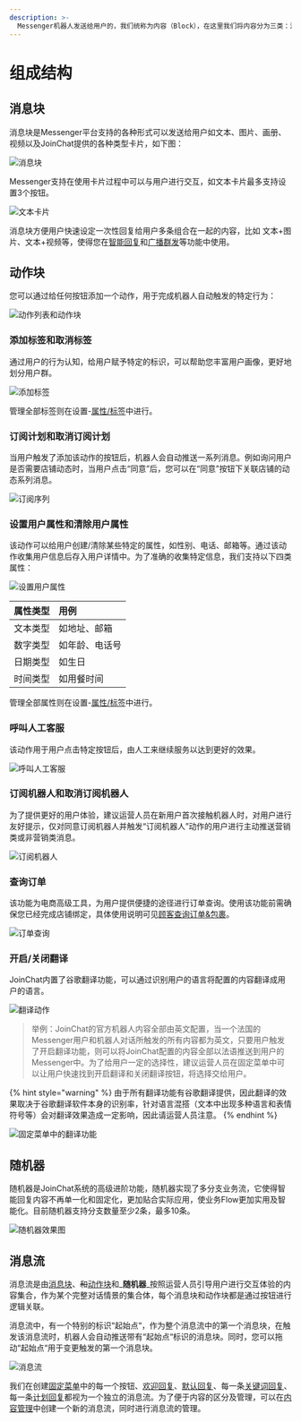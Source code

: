 ```yaml
---
description: >-
  Messenger机器人发送给用户的，我们统称为内容（Block），在这里我们将内容分为三类：消息块（Message）、动作块（Action）和消息流（Flows）「消息流是由‘消息块’和‘动作块’构成」。
---
```


# 组成结构

## 消息块

消息块是Messenger平台支持的各种形式可以发送给用户如文本、图片、画册、视频以及JoinChat提供的各种类型卡片，如下图：

![&#x6D88;&#x606F;&#x5757;](../.gitbook/assets/image%20%2859%29.png)

Messenger支持在使用卡片过程中可以与用户进行交互，如文本卡片最多支持设置3个按钮。

![&#x6587;&#x672C;&#x5361;&#x7247;](../.gitbook/assets/image%20%2825%29.png)

消息块方便用户快速设定一次性回复给用户多条组合在一起的内容，比如 文本+图片、文本+视频等，使得您在[智能回复](../general-function/zi-dong-hui-fu/)和[广播群发](../general-function/guang-bo-qun-fa.md)等功能中使用。

## 动作块

您可以通过给任何按钮添加一个动作，用于完成机器人自动触发的特定行为：

![&#x52A8;&#x4F5C;&#x5217;&#x8868;&#x548C;&#x52A8;&#x4F5C;&#x5757;](../.gitbook/assets/image%20%2837%29.png)

### 添加标签和取消标签

通过用户的行为认知，给用户赋予特定的标识，可以帮助您丰富用户画像，更好地划分用户群。

![&#x6DFB;&#x52A0;&#x6807;&#x7B7E;](../.gitbook/assets/image%20%2878%29.png)

管理全部标签则在设置-[属性/标签](../general-function/she-zhi/shu-xing-biao-qian.md)中进行。

### 订阅计划和取消订阅计划

当用户触发了添加该动作的按钮后，机器人会自动推送一系列消息。例如询问用户是否需要店铺动态时，当用户点击“同意”后，您可以在“同意”按钮下关联店铺的动态系列消息。

![&#x8BA2;&#x9605;&#x5E8F;&#x5217;](../.gitbook/assets/image%20%2852%29.png)

### 设置用户属性和清除用户属性

该动作可以给用户创建/清除某些特定的属性，如性别、电话、邮箱等。通过该动作收集用户信息后存入用户详情中。为了准确的收集特定信息，我们支持以下四类属性：

![&#x8BBE;&#x7F6E;&#x7528;&#x6237;&#x5C5E;&#x6027;](../.gitbook/assets/image%20%28125%29.png)

| 属性类型 | 用例 |
| :--- | :--- |
| 文本类型 | 如地址、邮箱 |
| 数字类型 | 如年龄、电话号 |
| 日期类型 | 如生日 |
| 时间类型 | 如用餐时间 |

管理全部属性则在设置-[属性/标签](../general-function/she-zhi/shu-xing-biao-qian.md)中进行。

### 呼叫人工客服

该动作用于用户点击特定按钮后，由人工来继续服务以达到更好的效果。

![&#x547C;&#x53EB;&#x4EBA;&#x5DE5;&#x5BA2;&#x670D;](../.gitbook/assets/image%20%28163%29.png)

### 订阅机器人和取消订阅机器人

为了提供更好的用户体验，建议运营人员在新用户首次接触机器人时，对用户进行友好提示，仅对同意订阅机器人并触发“订阅机器人”动作的用户进行主动推送营销类或非营销类消息。

![&#x8BA2;&#x9605;&#x673A;&#x5668;&#x4EBA;](../.gitbook/assets/image%20%28120%29.png)

### 查询订单

该功能为电商高级工具，为用户提供便捷的途径进行订单查询。使用该功能前需确保您已经完成店铺绑定，具体使用说明可见[顾客查询订单&包裹](../advanced-functions/gu-ke-cha-xun.md#gu-ke-cha-xun-ding-dan-bao-guo-zhuang-tai)。

![&#x8BA2;&#x5355;&#x67E5;&#x8BE2;](../.gitbook/assets/image%20%2863%29.png)

### 开启/关闭翻译

JoinChat内置了谷歌翻译功能，可以通过识别用户的语言将配置的内容翻译成用户的语言。

![&#x7FFB;&#x8BD1;&#x52A8;&#x4F5C;](../.gitbook/assets/image%20%2812%29.png)

> 举例：JoinChat的官方机器人内容全部由英文配置，当一个法国的Messenger用户和机器人对话所触发的所有内容都为英文，只要用户触发了开启翻译功能，则可以将JoinChat配置的内容全部以法语推送到用户的Messenger中。为了给用户一定的选择性，建议运营人员在固定菜单中可以让用户快速找到开启翻译和关闭翻译按钮，将选择交给用户。

{% hint style="warning" %}
由于所有翻译功能有谷歌翻译提供，因此翻译的效果取决于谷歌翻译软件本身的识别率，针对语言混搭（文本中出现多种语言和表情符号等）会对翻译效果造成一定影响，因此请运营人员注意。
{% endhint %}

![&#x56FA;&#x5B9A;&#x83DC;&#x5355;&#x4E2D;&#x7684;&#x7FFB;&#x8BD1;&#x529F;&#x80FD;](../.gitbook/assets/image%20%28122%29.png)

## 随机器

随机器是JoinChat系统的高级进阶功能，随机器实现了多分支业务流，它使得智能回复内容不再单一化和固定化，更加贴合实际应用，使业务Flow更加实用及智能化。目前随机器支持分支数量至少2条，最多10条。

![&#x968F;&#x673A;&#x5668;&#x6548;&#x679C;&#x56FE;](../.gitbook/assets/sui-ji-qi.png)

## 消息流

消息流是由[消息块](zu-cheng-jie-gou.md#xiao-xi-kuai)、~~和~~[动作块](zu-cheng-jie-gou.md#dong-zuo-kuai)和_**随机器**_按照运营人员引导用户进行交互体验的内容集合，作为某个完整对话情景的集合体，每个消息块和动作块都是通过按钮进行逻辑关联。

消息流中，有一个特别的标识“起始点“，作为整个消息流中的第一个消息块，在触发该消息流时，机器人会自动推送带有“起始点“标识的消息块。同时，您可以拖动“起始点“用于变更触发的第一个消息块。

![&#x6D88;&#x606F;&#x6D41;](../.gitbook/assets/image%20%2821%29.png)

我们在创建[固定菜单](../general-function/zi-dong-hui-fu/gu-ding-cai-dan.md)中的每一个按钮、[欢迎回复](../general-function/zi-dong-hui-fu/huan-ying-hui-fu.md)、[默认回复](../general-function/zi-dong-hui-fu/wei-zhi-hui-fu.md)、每一条[关键词回复](../general-function/zi-dong-hui-fu/ai-hui-fu.md)、每一条[计划回复](../general-function/zi-dong-hui-fu/ji-hua-hui-fu.md)都视为一个独立的消息流。为了便于内容的区分及管理，可以在[内容管理](../general-function/)中创建一个新的消息流，同时进行消息流的管理。



